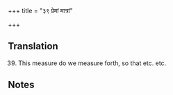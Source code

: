 +++
title = "३९ प्रेमां मात्रां"

+++
## Translation
39. This measure do we measure forth, so that etc. etc.

## Notes

